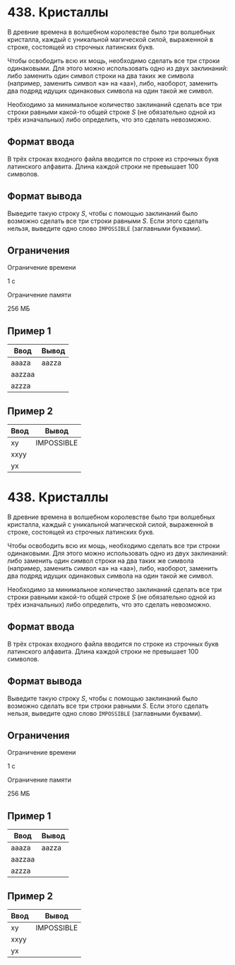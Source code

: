 # 438. Кристаллы

В древние времена в волшебном королевстве было три волшебных кристалла, каждый с уникальной магической силой, выраженной в строке, состоящей из строчных латинских букв.

Чтобы освободить всю их мощь, необходимо сделать все три строки одинаковыми. Для этого можно использовать одно из двух заклинаний: либо заменить один символ строки на два таких же символа (например, заменить символ «a» на «aa»), либо, наоборот, заменить два подряд идущих одинаковых символа на один такой же символ.

Необходимо за минимальное количество заклинаний сделать все три строки равными какой-то общей строке $S$ (не обязательно одной из трёх изначальных) либо определить, что это сделать невозможно.

## Формат ввода

В трёх строках входного файла вводится по строке из строчных букв латинского алфавита. Длина каждой строки не превышает 100 символов.

## Формат вывода

Выведите такую строку $S$, чтобы с помощью заклинаний было возможно сделать все три строки равными $S$. Если этого сделать нельзя, выведите одно слово `IMPOSSIBLE` (заглавными буквами).

## Ограничения

Ограничение времени

1 с

Ограничение памяти

256 МБ

## Пример 1

| Ввод   | Вывод |
|--------|-------|
| aaaza  | aazza |
| aazzaa |       |
| azzza  |       |

## Пример 2

| Ввод | Вывод      |
|------|------------|
| xy   | IMPOSSIBLE |
| xxyy |            |
| yx   |            |
# 438. Кристаллы

В древние времена в волшебном королевстве было три волшебных кристалла, каждый с уникальной магической силой, выраженной в строке, состоящей из строчных латинских букв.

Чтобы освободить всю их мощь, необходимо сделать все три строки одинаковыми. Для этого можно использовать одно из двух заклинаний: либо заменить один символ строки на два таких же символа (например, заменить символ «a» на «aa»), либо, наоборот, заменить два подряд идущих одинаковых символа на один такой же символ.

Необходимо за минимальное количество заклинаний сделать все три строки равными какой-то общей строке $S$ (не обязательно одной из трёх изначальных) либо определить, что это сделать невозможно.

## Формат ввода

В трёх строках входного файла вводится по строке из строчных букв латинского алфавита. Длина каждой строки не превышает 100 символов.

## Формат вывода

Выведите такую строку $S$, чтобы с помощью заклинаний было возможно сделать все три строки равными $S$. Если этого сделать нельзя, выведите одно слово `IMPOSSIBLE` (заглавными буквами).

## Ограничения

Ограничение времени

1 с

Ограничение памяти

256 МБ

## Пример 1

| Ввод   | Вывод |
|--------|-------|
| aaaza  | aazza |
| aazzaa |       |
| azzza  |       |

## Пример 2

| Ввод | Вывод      |
|------|------------|
| xy   | IMPOSSIBLE |
| xxyy |            |
| yx   |            |

